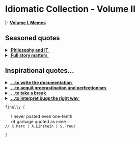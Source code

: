 # Idiomatic Collection - Volume II 

|- [**Volume I. Memes**](IT-memes.md)

## Seasoned quotes

<details>
<summary><ins>&nbsp;<b>Philosophy and IT</b>&nbsp;</ins></summary>

### _Immanuel Kant_ for domain-driven design

![Kant quote](https://img.shields.io/badge/Dare_to-know!-scarlet)

> The only **objects** of practical reason are therefore those of good and evil.\
> For by the former is meant an object necessarily desired according to a principle of reason;\
by the latter one necessarily shunned, also according to a principle of reason.

No mockery but a modest tribute to the 300th birthday of the considered one of the greatest philosophers.

<sup>🇩🇪</sup> <sub>Original: _Die alleinigen Objekte einer praktischen Vernunft sind also die vom Guten und Bösen. 
Denn durch das erstere versteht man einen notwendigen Gegenstand des Begehrungs-, 
durch das zweite des Verabscheuungsvermögens, beides aber nach einem Prinzip der Vernunft._\
_**Kritik der praktischen Vernunft, 1788**_<sub>

---------
</details>

<details>
<summary><ins>&nbsp;<b>Full story matters</b>&nbsp;</ins></summary>
  &nbsp;
  
> Where a calculator like ENIAC today is equipped with 18'000 vacuum tubes and weighs 30 tons, **computers in the future may** have only 1'000 vacuum tubes and perhaps **weigh only 1½ tons**.\
_Popular Mechanics, March 1949_

Wrongly quoted as futuristic cringe, it wasn't.

The same magazine over seven decades later: "Fully transistorized computer, the IBM 608, hit the market in late 1957. It weighed 1.2 tons."

---
</details>

## Inspirational quotes...

<details>
<summary><ins>&nbsp;<b>...to write the documentation</b>&nbsp;</ins></summary>
&nbsp;
  
> **There's no such freak who wouldn't find a mate and there's**\
**no such nonsense that won't find a proper reader.**\
_Anton Chekhov_ (1860-1904), "Rules for novice writers"

> **Epistula non erubescit**\
_Marcus Tullius Cicero_ (106-43 BC)

> **Write what you <s>want</s> know.**\
_Mark Twain_ (1835-1910)


> **If they give you lined paper, write the other way.**\
_Juan Ramón Jiménez_ (1881-1958), 1956 Nobel Prize in Literature\
**So I invented the Monospace.**\
_George Williams_ (*assumed)

> **Gimme that torch, now!**\
_Ray Bradbury_ (1920-2012)\
after reading the _Twilight_ novel series,\
*assumed

---
</details>

<details>
<summary><ins>&nbsp;<b>...to acquit procrastination and perfectionism</b>&nbsp;</ins></summary>
  
#### King Solomon

> **For in much wisdom is much grief: and he that increaseth knowledge increaseth sorrow.**\
Ecclesiastes 1:18, Webster's Bible Translation.

#### Relief in the great

a) Pick a da Vinci quote, that motivates you to achieve.\
b) Remember he was aka Leonardo the Great Procrastinator (certified by the court).

#### Think like a grandmaster

> **... bear in mind these prudential rules, _viz._: having a good move, to seek for a better.**

_Domenico Lorenzo Ponziani_ (1719-1796), best known for chess writing\
Misattributed to _Emanuel Lasker_

#### East meets West

![Brevity - sibling of talent](https://img.shields.io/badge/Brevity-Sister_of_Talent-yellow)

> **Do only what only you can do.**\
_Edsger W. Dijkstra (1930-2002),_\
_computer scientist, known i.a. for Dijkstra's algorithm._

Not only the East grant us profound and eloquent teaching! What about this Mr. Kipling*? 

&nbsp;&nbsp;&nbsp;&nbsp;* <sub>"East is East, and West is West, and never the twain shall meet..."</sub>

#### Amulets against refactoring ⬇️

> Somewhere it's better to curse in the darkness than to light a single candle.\
(Attributed to _Ferdinand von Zepellin_ or _von Hindenburg_)

#### Handshake thru generations

> **There are three things a man can watch forever: water, fire, starry sky**\
**and only one to do: phantasy tasks, which others will commit**.\
_Earliest humans_ (ca. 300`000 ago)

---
</details>

<details>
<summary><ins>&nbsp;<b>...to take a break</b>&nbsp;</ins></summary>
 
#### German philosophy always rules

> **Don't believe any thought that wasn't born in the open air and with free movement.**<sup>🚶</sup>\
> &nbsp;\
> **We should consider every day lost on which we have not danced at least once**.<sup>👯</sup>\
> &nbsp;\
> _Friedrich Wilhelm Nietzsche_ (1844-1900)

&nbsp;&nbsp;&nbsp;&nbsp;&nbsp;&nbsp;&nbsp;<sup>🚶</sup> <sub>Full original: „So wenig als möglich sitzen; keinem Gedanken Glauben schenken, der nicht im Freien geboren ist und bei freier Bewegung – in dem nicht auch die Muskeln ein Fest feiern. Alle Vorteile kommen aus den Eingeweiden. – Das Sitzfleisch – ich sagte es schon einmal – die eigentliche Sünde wider den heiligen Geist.“\
 Ecce Homo. Wie man wird, was man ist (1889),</sub>\
&nbsp;&nbsp;&nbsp;&nbsp;&nbsp;&nbsp;&nbsp;<sup>👯</sup> <sub>Original: „Wir sollten jeden Tag als verloren betrachten, an dem wir nicht mindestens einmal getanzt haben.“</sub>

_Wir sollten jeden Tag als verloren betrachten, an dem wir nicht mindestens einmal getanzt haben._
 
---
</details>

<details>
<summary><ins>&nbsp;<b>...to interpret bugs the right way</b>&nbsp;</ins></summary>
&nbsp;

🚧... coming next ...🚧

---
</details>

`finally {`

&nbsp;&nbsp;&nbsp;&nbsp;&nbsp;I never posted even one-tenth\
&nbsp;&nbsp;&nbsp;&nbsp;&nbsp;of garbage quoted as mine\
`// K.Marx | A.Einstein | S.Freud`

`}`
 
